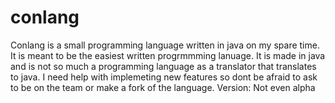 # conlang
Conlang is a small programming language written in java on my spare time. It is meant to be the easiest written progrmmming lanuage. It is made in java and is not so much a programming language as a translator that translates to java. I need help with implemeting new features so dont be afraid to ask to be on the team or make a fork of the language. Version: Not even alpha
